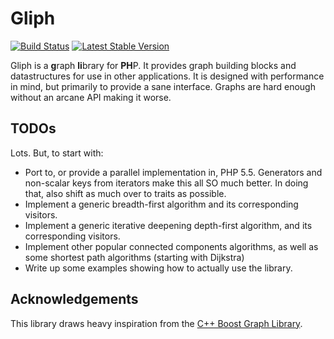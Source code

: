 # Gliph

[![Build Status](https://travis-ci.org/sdboyer/gliph.png?branch=php53)](https://travis-ci.org/sdboyer/gliph)
[![Latest Stable Version](https://poser.pugx.org/sdboyer/gliph/v/stable.png)](https://packagist.org/packages/sdboyer/gliph)

Gliph is a **g**raph **li**brary for **PH**P. It provides graph building blocks and datastructures for use in other applications. It is designed with performance in mind, but primarily to provide a sane interface. Graphs are hard enough without an arcane API making it worse.

## TODOs

Lots. But, to start with:

- Port to, or provide a parallel implementation in, PHP 5.5. Generators and non-scalar keys from iterators make this all SO much better. In doing that, also shift as much over to traits as possible.
- Implement a generic breadth-first algorithm and its corresponding visitors.
- Implement a generic iterative deepening depth-first algorithm, and its corresponding visitors.
- Implement other popular connected components algorithms, as well as some shortest path algorithms (starting with Dijkstra)
- Write up some examples showing how to actually use the library.

## Acknowledgements

This library draws heavy inspiration from the [C++ Boost Graph Library](http://www.boost.org/libs/graph/doc).
